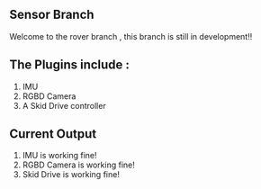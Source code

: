 ## Sensor Branch

Welcome to the rover branch , this branch is still in development!!

## The Plugins include :

1. IMU
2. RGBD Camera
3. A Skid Drive controller

## Current Output

1. IMU is working fine!
2. RGBD Camera is working fine!
3. Skid Drive is working fine!
